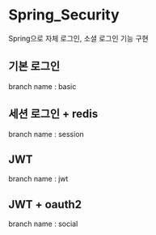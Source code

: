 # Spring_Security
Spring으로 자체 로그인, 소셜 로그인 기능 구현

## 기본 로그인 
branch name : basic 


## 세션 로그인 + redis
branch name : session


## JWT
branch name : jwt


## JWT + oauth2
branch name : social
